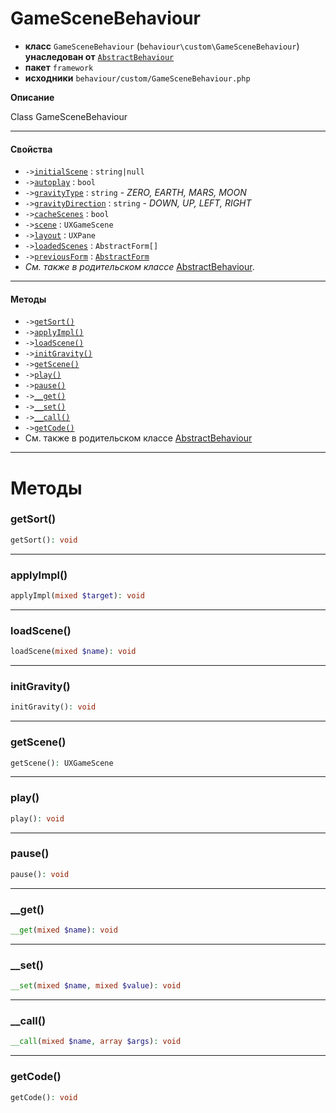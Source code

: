 # GameSceneBehaviour

- **класс** `GameSceneBehaviour` (`behaviour\custom\GameSceneBehaviour`) **унаследован от** [`AbstractBehaviour`](https://github.com/jphp-compiler/develnext/blob/master/dn-app-framework/api-docs/classes/php/gui/framework/behaviour/custom/AbstractBehaviour.ru.md)
- **пакет** `framework`
- **исходники** `behaviour/custom/GameSceneBehaviour.php`

**Описание**

Class GameSceneBehaviour

---

#### Свойства

- `->`[`initialScene`](#prop-initialscene) : `string|null`
- `->`[`autoplay`](#prop-autoplay) : `bool`
- `->`[`gravityType`](#prop-gravitytype) : `string` - _ZERO, EARTH, MARS, MOON_
- `->`[`gravityDirection`](#prop-gravitydirection) : `string` - _DOWN, UP, LEFT, RIGHT_
- `->`[`cacheScenes`](#prop-cachescenes) : `bool`
- `->`[`scene`](#prop-scene) : `UXGameScene`
- `->`[`layout`](#prop-layout) : `UXPane`
- `->`[`loadedScenes`](#prop-loadedscenes) : `AbstractForm[]`
- `->`[`previousForm`](#prop-previousform) : [`AbstractForm`](https://github.com/jphp-compiler/develnext/blob/master/dn-app-framework/api-docs/classes/php/gui/framework/AbstractForm.ru.md)
- *См. также в родительском классе* [AbstractBehaviour](https://github.com/jphp-compiler/develnext/blob/master/dn-app-framework/api-docs/classes/php/gui/framework/behaviour/custom/AbstractBehaviour.ru.md).

---

#### Методы

- `->`[`getSort()`](#method-getsort)
- `->`[`applyImpl()`](#method-applyimpl)
- `->`[`loadScene()`](#method-loadscene)
- `->`[`initGravity()`](#method-initgravity)
- `->`[`getScene()`](#method-getscene)
- `->`[`play()`](#method-play)
- `->`[`pause()`](#method-pause)
- `->`[`__get()`](#method-__get)
- `->`[`__set()`](#method-__set)
- `->`[`__call()`](#method-__call)
- `->`[`getCode()`](#method-getcode)
- См. также в родительском классе [AbstractBehaviour](https://github.com/jphp-compiler/develnext/blob/master/dn-app-framework/api-docs/classes/php/gui/framework/behaviour/custom/AbstractBehaviour.ru.md)

---
# Методы

<a name="method-getsort"></a>

### getSort()
```php
getSort(): void
```

---

<a name="method-applyimpl"></a>

### applyImpl()
```php
applyImpl(mixed $target): void
```

---

<a name="method-loadscene"></a>

### loadScene()
```php
loadScene(mixed $name): void
```

---

<a name="method-initgravity"></a>

### initGravity()
```php
initGravity(): void
```

---

<a name="method-getscene"></a>

### getScene()
```php
getScene(): UXGameScene
```

---

<a name="method-play"></a>

### play()
```php
play(): void
```

---

<a name="method-pause"></a>

### pause()
```php
pause(): void
```

---

<a name="method-__get"></a>

### __get()
```php
__get(mixed $name): void
```

---

<a name="method-__set"></a>

### __set()
```php
__set(mixed $name, mixed $value): void
```

---

<a name="method-__call"></a>

### __call()
```php
__call(mixed $name, array $args): void
```

---

<a name="method-getcode"></a>

### getCode()
```php
getCode(): void
```